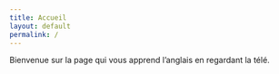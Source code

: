 ```yaml
---
title: Accueil
layout: default
permalink: /
---
```


<div class="rainbow-bubble">
  Bienvenue sur la page qui vous apprend l’anglais en regardant la télé.
</div>
